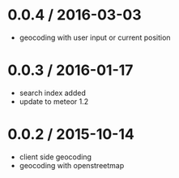 
0.0.4 / 2016-03-03
==================

  * geocoding with user input or current position

0.0.3 / 2016-01-17
==================

  * search index added
  * update to meteor 1.2

0.0.2 / 2015-10-14
==================

  * client side geocoding
  * geocoding with openstreetmap
